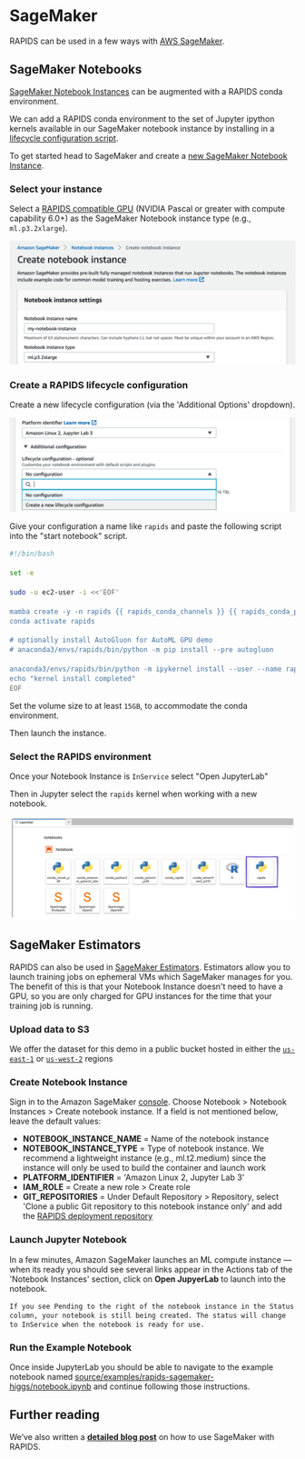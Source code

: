 # SageMaker

RAPIDS can be used in a few ways with [AWS SageMaker](https://aws.amazon.com/sagemaker/).

## SageMaker Notebooks

[SageMaker Notebook Instances](https://docs.aws.amazon.com/sagemaker/latest/dg/nbi.html) can be augmented with a RAPIDS conda environment.

We can add a RAPIDS conda environment to the set of Jupyter ipython kernels available in our SageMaker notebook instance by installing in a [lifecycle configuration script](https://docs.aws.amazon.com/sagemaker/latest/dg/notebook-lifecycle-config.html).

To get started head to SageMaker and create a [new SageMaker Notebook Instance](https://console.aws.amazon.com/sagemaker/home#/notebook-instances/create).

### Select your instance

Select a [RAPIDS compatible GPU](https://medium.com/dropout-analytics/which-gpus-work-with-rapids-ai-f562ef29c75f) (NVIDIA Pascal or greater with compute capability 6.0+) as the SageMaker Notebook instance type (e.g., `ml.p3.2xlarge`).

![Screenshot of the create new notebook screen with a ml.p3.2xlarge selected](../../images/sagemaker-create-notebook-instance.png)

### Create a RAPIDS lifecycle configuration

Create a new lifecycle configuration (via the 'Additional Options' dropdown).

![Screenshot of the create lifecycle configuration screen](../../images/sagemaker-create-lifecycle-configuration.png)

Give your configuration a name like `rapids` and paste the following script into the "start notebook" script.

```bash
#!/bin/bash

set -e

sudo -u ec2-user -i <<'EOF'

mamba create -y -n rapids {{ rapids_conda_channels }} {{ rapids_conda_packages }} ipykernel
conda activate rapids

# optionally install AutoGluon for AutoML GPU demo
# anaconda3/envs/rapids/bin/python -m pip install --pre autogluon

anaconda3/envs/rapids/bin/python -m ipykernel install --user --name rapids
echo "kernel install completed"
EOF
```

Set the volume size to at least `15GB`, to accommodate the conda environment.

Then launch the instance.

### Select the RAPIDS environment

Once your Notebook Instance is `InService` select "Open JupyterLab"

Then in Jupyter select the `rapids` kernel when working with a new notebook.

![Screenshot of Jupyter with the rapids kernel highlighted](../../images/sagemaker-choose-rapids-kernel.png)

## SageMaker Estimators

RAPIDS can also be used in [SageMaker Estimators](https://sagemaker.readthedocs.io/en/stable/api/training/estimators.html). Estimators allow you to launch training jobs on ephemeral VMs which SageMaker manages for you. The benefit of this is that your Notebook Instance doesn't need to have a GPU, so you are only charged for GPU instances for the time that your training job is running.

### Upload data to S3

We offer the dataset for this demo in a public bucket hosted in either the [`us-east-1`](https://s3.console.aws.amazon.com/s3/buckets/sagemaker-rapids-hpo-us-east-1/) or [`us-west-2`](https://s3.console.aws.amazon.com/s3/buckets/sagemaker-rapids-hpo-us-west-2/) regions

### Create Notebook Instance

Sign in to the Amazon SageMaker [console](https://console.aws.amazon.com/sagemaker/). Choose Notebook > Notebook Instances > Create notebook instance. If a field is not mentioned below, leave the default values:

- **NOTEBOOK_INSTANCE_NAME** = Name of the notebook instance
- **NOTEBOOK_INSTANCE_TYPE** = Type of notebook instance. We recommend a lightweight instance (e.g., ml.t2.medium) since the instance will only be used to build the container and launch work
- **PLATFORM_IDENTIFIER** = 'Amazon Linux 2, Jupyter Lab 3'
- **IAM_ROLE** = Create a new role > Create role
- **GIT_REPOSITORIES** = Under Default Repository > Repository, select 'Clone a public Git repository to this notebook instance only' and add the [RAPIDS deployment repository](https://github.com/rapidsai/deployment)

### Launch Jupyter Notebook

In a few minutes, Amazon SageMaker launches an ML compute instance — when its ready you should see several links appear in the Actions tab of the 'Notebook Instances' section, click on **Open JupyerLab** to launch into the notebook.

```{note}
If you see Pending to the right of the notebook instance in the Status column, your notebook is still being created. The status will change to InService when the notebook is ready for use.
```

### Run the Example Notebook

Once inside JupyterLab you should be able to navigate to the example notebook named [source/examples/rapids-sagemaker-higgs/notebook.ipynb](/examples/rapids-sagemaker-higgs/notebook) and continue following those instructions.

## Further reading

We’ve also written a **[detailed blog post](https://medium.com/rapids-ai/running-rapids-experiments-at-scale-using-amazon-sagemaker-d516420f165b)** on how to use SageMaker with RAPIDS.

```{relatedexamples}

```
